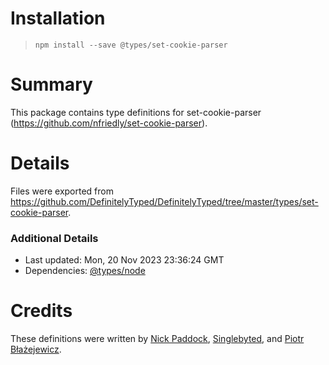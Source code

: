# Installation
> `npm install --save @types/set-cookie-parser`

# Summary
This package contains type definitions for set-cookie-parser (https://github.com/nfriedly/set-cookie-parser).

# Details
Files were exported from https://github.com/DefinitelyTyped/DefinitelyTyped/tree/master/types/set-cookie-parser.

### Additional Details
 * Last updated: Mon, 20 Nov 2023 23:36:24 GMT
 * Dependencies: [@types/node](https://npmjs.com/package/@types/node)

# Credits
These definitions were written by [Nick Paddock](https://github.com/nickp10), [Singlebyted](https://github.com/singlebyted), and [Piotr Błażejewicz](https://github.com/peterblazejewicz).
